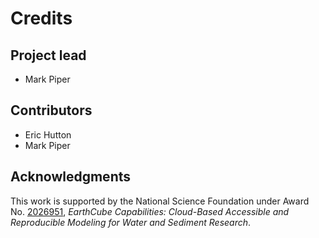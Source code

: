 Credits
=======

Project lead
------------

* Mark Piper

Contributors
------------

* Eric Hutton
* Mark Piper

Acknowledgments
---------------

This work is supported by the National Science Foundation under Award No.
[2026951](https://www.nsf.gov/awardsearch/showAward?AWD_ID=2026951),
*EarthCube Capabilities: Cloud-Based Accessible and Reproducible Modeling for Water and Sediment Research*.
